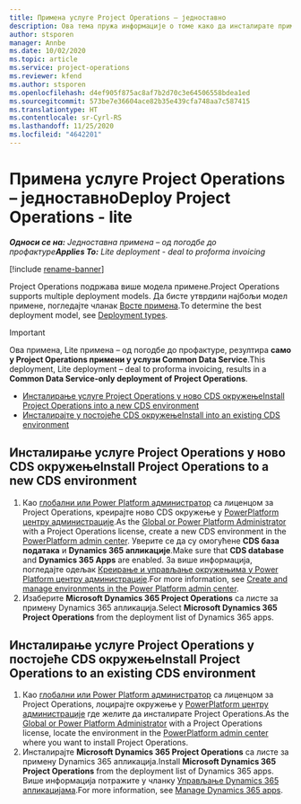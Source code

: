 ```yaml
---
title: Примена услуге Project Operations – једноставно
description: Ова тема пружа информације о томе како да инсталирате примену услуге Project Operations Lite – од погодбе до профактуре.
author: stsporen
manager: Annbe
ms.date: 10/02/2020
ms.topic: article
ms.service: project-operations
ms.reviewer: kfend
ms.author: stsporen
ms.openlocfilehash: d4ef905f875ac8af7b2d70c3e64506558bdea1ed
ms.sourcegitcommit: 573be7e36604ace82b35e439cfa748aa7c587415
ms.translationtype: HT
ms.contentlocale: sr-Cyrl-RS
ms.lasthandoff: 11/25/2020
ms.locfileid: "4642201"
---
```

# <a name="deploy-project-operations---lite"></a><span data-ttu-id="49b26-103">Примена услуге Project Operations – једноставно</span><span class="sxs-lookup"><span data-stu-id="49b26-103">Deploy Project Operations - lite</span></span>

<span data-ttu-id="49b26-104">_**Односи се на:** Једноставна примена – од погодбе до профактуре_</span><span class="sxs-lookup"><span data-stu-id="49b26-104">_**Applies To:** Lite deployment - deal to proforma invoicing_</span></span>

[!include [rename-banner](~/includes/cc-data-platform-banner.md)]

<span data-ttu-id="49b26-105">Project Operations подржава више модела примене.</span><span class="sxs-lookup"><span data-stu-id="49b26-105">Project Operations supports multiple deployment models.</span></span> <span data-ttu-id="49b26-106">Да бисте утврдили најбољи модел примене, погледајте чланак [Врсте примена](determine-deployment-type.md).</span><span class="sxs-lookup"><span data-stu-id="49b26-106">To determine the best deployment model, see [Deployment types](determine-deployment-type.md).</span></span>


> [!IMPORTANT]
> <span data-ttu-id="49b26-107">Ова примена, Lite примена – од погодбе до профактуре, резултира **само у Project Operations примени у услузи Common Data Service**.</span><span class="sxs-lookup"><span data-stu-id="49b26-107">This deployment, Lite deployment – deal to proforma invoicing, results in a **Common Data Service-only deployment of Project Operations**.</span></span>

- [<span data-ttu-id="49b26-108">Инсталирање услуге Project Operations у ново CDS окружење</span><span class="sxs-lookup"><span data-stu-id="49b26-108">Install Project Operations into a new CDS environment</span></span>](#new)
- [<span data-ttu-id="49b26-109">Инсталирајте у постојеће CDS окружење</span><span class="sxs-lookup"><span data-stu-id="49b26-109">Install into an existing CDS environment</span></span>](#existing)



## <a name="install-project-operations-to-a-new-cds-environment"></a><a name="new"></a><span data-ttu-id="49b26-110">Инсталирање услуге Project Operations у ново CDS окружење</span><span class="sxs-lookup"><span data-stu-id="49b26-110">Install Project Operations to a new CDS environment</span></span>

1. <span data-ttu-id="49b26-111">Као [глобални или Power Platform администратор](https://docs.microsoft.com/power-platform/admin/global-service-administrators-can-administer-without-license) са лиценцом за Project Operations, креирајте ново CDS окружење у [PowerPlatform центру администрације](https://admin.powerplatform.com).</span><span class="sxs-lookup"><span data-stu-id="49b26-111">As the [Global or Power Platform Administrator](https://docs.microsoft.com/power-platform/admin/global-service-administrators-can-administer-without-license) with a Project Operations license, create a new CDS environment in the [PowerPlatform admin center](https://admin.powerplatform.com).</span></span> <span data-ttu-id="49b26-112">Уверите се да су омогућене **CDS база података** и **Dynamics 365 апликације**.</span><span class="sxs-lookup"><span data-stu-id="49b26-112">Make sure that **CDS database** and **Dynamics 365 Apps** are enabled.</span></span> <span data-ttu-id="49b26-113">За више информација, погледајте одељак [Креирање и управљање окружењима у Power Platform центру администрације](https://docs.microsoft.com/power-platform/admin/create-environment#create-an-environment-in-the-power-platform-admin-center).</span><span class="sxs-lookup"><span data-stu-id="49b26-113">For more information, see [Create and manage environments in the Power Platform admin center](https://docs.microsoft.com/power-platform/admin/create-environment#create-an-environment-in-the-power-platform-admin-center).</span></span>
2. <span data-ttu-id="49b26-114">Изаберите **Microsoft Dynamics 365 Project Operations** са листе за примену Dynamics 365 апликација.</span><span class="sxs-lookup"><span data-stu-id="49b26-114">Select **Microsoft Dynamics 365 Project Operations** from the deployment list of Dynamics 365 apps.</span></span>


## <a name="install-project-operations-to-an-existing-cds-environment"></a><a name="existing"></a><span data-ttu-id="49b26-115">Инсталирање услуге Project Operations у постојеће CDS окружење</span><span class="sxs-lookup"><span data-stu-id="49b26-115">Install Project Operations to an existing CDS environment</span></span>

1. <span data-ttu-id="49b26-116">Као [глобални или Power Platform администратор](https://docs.microsoft.com/power-platform/admin/global-service-administrators-can-administer-without-license) са лиценцом за Project Operations, лоцирајте окружење у [PowerPlatform центру администрације](https://admin.powerplatform.com) где желите да инсталирате Project Operations.</span><span class="sxs-lookup"><span data-stu-id="49b26-116">As the [Global or Power Platform Administrator](https://docs.microsoft.com/power-platform/admin/global-service-administrators-can-administer-without-license) with a Project Operations license, locate the environment in the [PowerPlatform admin center](https://admin.powerplatform.com) where you want to install Project Operations.</span></span>
2. <span data-ttu-id="49b26-117">Инсталирајте **Microsoft Dynamics 365 Project Operations** са листе за примену Dynamics 365 апликација.</span><span class="sxs-lookup"><span data-stu-id="49b26-117">Install **Microsoft Dynamics 365 Project Operations** from the deployment list of Dynamics 365 apps.</span></span> <span data-ttu-id="49b26-118">Више информација потражите у чланку [Управљање Dynamics 365 апликацијама](https://docs.microsoft.com/power-platform/admin/manage-apps).</span><span class="sxs-lookup"><span data-stu-id="49b26-118">For more information, see [Manage Dynamics 365 apps](https://docs.microsoft.com/power-platform/admin/manage-apps).</span></span>


